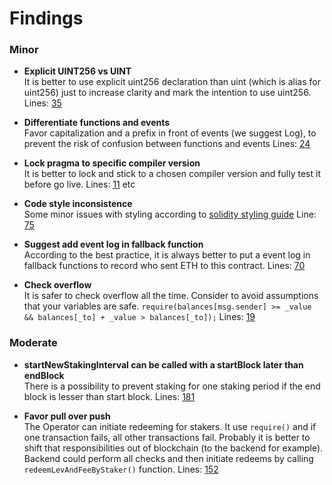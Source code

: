 # Findings


### Minor

- **Explicit UINT256 vs UINT**<br>
It is better to use explicit uint256 declaration than uint (which is alias for uint256) just to increase clarity and mark the intention to use uint256. Lines: [35](https://github.com/BlockchainLabsNZ/staking/blob/master/contracts/Stake.sol#L35)

- **Differentiate functions and events**<br>
Favor capitalization and a prefix in front of events (we suggest Log), to prevent the risk of confusion between functions and events Lines: [24](https://github.com/BlockchainLabsNZ/staking/blob/master/contracts/Stake.sol#L24)

- **Lock pragma to specific compiler version**<br>
It is better to lock and stick to a chosen compiler version and fully test it before go live. Lines: [11](https://github.com/BlockchainLabsNZ/staking/blob/master/contracts/Stake.sol#L11) etc

- **Code style inconsistence**<br>
Some minor issues with styling according to [solidity styling guide](http://solidity.readthedocs.io/en/develop/style-guide.html#function-declaration) Line: [75](https://github.com/BlockchainLabsNZ/staking/blob/master/contracts/Stake.sol#L75)

- **Suggest add event log in fallback function**<br>
According to the best practice, it is always better to put a event log in fallback functions to record who sent ETH to this contract. Lines: [70](https://github.com/BlockchainLabsNZ/staking/blob/master/contracts/Stake.sol#L70)

- **Check overflow**<br>
It is safer to check overflow all the time. Consider to avoid assumptions that your variables are safe.
```require(balances[msg.sender] >= _value && balances[_to] + _value > balances[_to]);``` Lines: [19](https://github.com/BlockchainLabsNZ/staking/blob/master/contracts/StandardToken.sol#L19)

### Moderate

- **startNewStakingInterval can be called with a startBlock later than endBlock**<br>
There is a possibility to prevent staking for one staking period if the end block is lesser than start block. Lines: [181](https://github.com/BlockchainLabsNZ/staking/blob/master/contracts/Stake.sol#L181)

- **Favor pull over push**<br>
The Operator can initiate redeeming for stakers. It use `require()` and if one transaction fails, all other transactions fail. Probably it is better to shift that responsibilities out of blockchain (to the backend for example). Backend could perform all checks and then initiate redeems by calling `redeemLevAndFeeByStaker()` function. Lines: [152](https://github.com/BlockchainLabsNZ/staking/blob/master/contracts/Stake.sol#L152)

